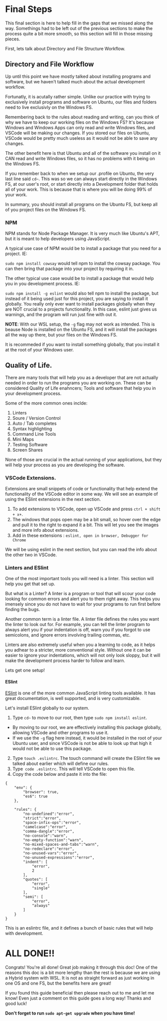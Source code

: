 # Final Steps

This final section is here to help fill in the gaps that we missed along the way. Somethings had to be left out of the previous sections to make the process quite a bit more smooth, so this section will fill in those missing pieces.

First, lets talk about Directory and File Structure Workflow.


## Directory and File Workflow

Up until this point we have mostly talked about installing programs and software, but we haven't talked much about the actual development workflow.

Fortunatly, it is acutally rather simple. Unlike our practice with trying to exclusively install programs and software on Ubuntu, our files and folders need to live exclusivly on the Windows FS.

Remembering back to the rules about reading and writing, can you think of why we have to keep our working files on the Windows FS? It's because Windows and Windows Apps can only read and write Windows files, and VSCode will be making our changes. If you stored our files on Ubuntu, VSCode would be pretty much useless as it would not be able to save any changes.

The other benefit here is that Ubuntu and all of the software you install on it CAN read and write Windows files, so it has no problems with it being on the Windows FS.

If you remember back to when we setup our .profile on Ubuntu, the very last line said `cd~`. This was so we can always start directly in the Windows FS, at our user's root, or start directly into a Development folder that holds all of your work. This is because that is where you will be doing 99% of your work.

In summary, you should install all programs on the Ubuntu FS, but keep all of you project files on the Windows FS.

### NPM

NPM stands for Node Package Manager. It is very much like Ubuntu's APT, but it is meant to help developers using JavaScript. 

A typical use case of NPM would be to install a package that you need for a project. IE:

`sudo npm install cowsay` would tell npm to install the cowsay package. You can then bring that package into your project by requiring it in.

The other typical use case would be to install a package that would help you in you development process. IE:

`sudo npm install -g eslint` would also tell npm to install the package, but instead of it being used just for this project, you are saying to install it globally. You really only ever want to install packages globally when they are NOT crucial to a projects functionality. In this case, eslint just gives us warnings, and the program will run just fine with out it.

**NOTE**: With our WSL setup, the `-g` flag may not work as intended. This is beause Node is installed on the Ubuntu FS, and it will install the packages all the way up there, but your files on the Windows FS. 

It is recommeded if you want to install something globally, that you install it at the root of your Windows user.


## Quality of Life.

There are many tools that will help you as a developer that are not actually needed in order to run the programs you are working on. These can be considered Quality of Life enahncers; Tools and software that help you in your development process. 

Some of the more common ones inclde: 

1. Linters
1. Soure / Version Control
1. Auto / Tab completes
1. Syntax highlighting
1. Command Line Tools
1. Mini Maps
1. Testing Software
1. Screen Shares

None of those are crucial in the actual running of your applications, but they will help your process as you are developing the software.

### VSCode Extensions.

Extensions are small snippets of code or functionality that help extend the functionality of the VSCode editor in some way. We will see an example of using the ESlint extensions in the next section.

1. To add extensions to VSCode, open up VSCode and press `ctrl + shift + x+`. 
1. The windows that pops open may be a bit small, so hover over the edge and pull it to the right to expand it a bit. This will let you see the images and more info about extensions.
1. Add in these extensions : `eslint, open in browser, Debugger for Chrome`

We will be using eslint in the next section, but you can read the info about the other two in VSCode.

### Linters and ESlint

One of the most important tools you will need is a linter. This section will help you get that set up. 

But what is a Linter? A linter is a program or tool that will scour your code looking for common errors and alert you to them right away. This helps you imensely since you do not have to wait for your programs to run first before finding the bugs.

Another common term is a linter file. A linter file defines the rules you want the linter to look out for. For example, you can tell the linter program to always alert you if your indentation is off, warn you if you forgot to use semicolons, and ignore errors involving trailing commas, etc.

Linters are also extremely useful when you a learning to code, as it helps you adhear to a stricter, more conventional style. Without one it can be easier to ignore your indentations, which will not only look sloppy, but it will make the development process harder to follow and learn.

Lets get one setup!

#### ESlint

[ESlint](https://eslint.org/) is one of the more common JavaScript linting tools available. It has great documentation, is well supported, and is very customizable.

Let's install ESlint globally to our system.


1. Type `cd~` to move to our root, then type `sudo npm install eslint`.
- By moving to our root, we are effectively installing this package globally, allowing VSCode and other programs to use it.
- If we use the `-g` flag here instead, it would be installed in the root of your Ubuntu user, and since VSCode is not be able to look up that high it would not be able to use this package.
2. Type `touch .eslintrc`. The touch command will create the ESlint file we talked about earlier which will define our rules. 
3. Type` code .eslintrc`. This will tell VSCode to open this file.
4. Copy the code below and paste it into the file:

```
{
	"env": {
		"browser": true,
		"es6": true
	},
	
	"rules": {
		"no-undefined":"error",
		"strict":"error",
		"space-infix-ops":"error",
		"camelcase":"error",
		"comma-dangle":"error",
		"no-console":"warn",
		"no-empty-function":"warn",
		"no-mixed-spaces-and-tabs":"warn",
		"no-redeclare":"error",
		"no-unused-vars":"error",
		"no-unused-expressions":"error",
		"indent": [
			"error",
			2
		],
		"quotes": [
			"error",
			"single"
		],
		"semi": [
			"error",
			"always"
		]
	}
}
```

This is an eslintrc file, and it defines a bunch of basic rules that will help with development. 

# ALL DONE!!

Congrats! You're all done! Great job making it through this doc! One of the reasons this doc is a bit more lengthy than the rest is because we are using a Hybrid system with WSL. It is not as straight forward as just working in one OS and one FS, but the benefits here are great! 

If you found this guide beneficial then please reach out to me and let me know! Even just a comment on this guide goes a long way! Thanks and good luck!

**Don't forget to run `sudo apt-get upgrade` when you have time!**
